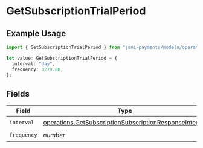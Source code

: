 # GetSubscriptionTrialPeriod

## Example Usage

```typescript
import { GetSubscriptionTrialPeriod } from "jani-payments/models/operations";

let value: GetSubscriptionTrialPeriod = {
  interval: "day",
  frequency: 3279.88,
};
```

## Fields

| Field                                                                                                                            | Type                                                                                                                             | Required                                                                                                                         | Description                                                                                                                      |
| -------------------------------------------------------------------------------------------------------------------------------- | -------------------------------------------------------------------------------------------------------------------------------- | -------------------------------------------------------------------------------------------------------------------------------- | -------------------------------------------------------------------------------------------------------------------------------- |
| `interval`                                                                                                                       | [operations.GetSubscriptionSubscriptionResponseInterval](../../models/operations/getsubscriptionsubscriptionresponseinterval.md) | :heavy_check_mark:                                                                                                               | N/A                                                                                                                              |
| `frequency`                                                                                                                      | *number*                                                                                                                         | :heavy_check_mark:                                                                                                               | N/A                                                                                                                              |